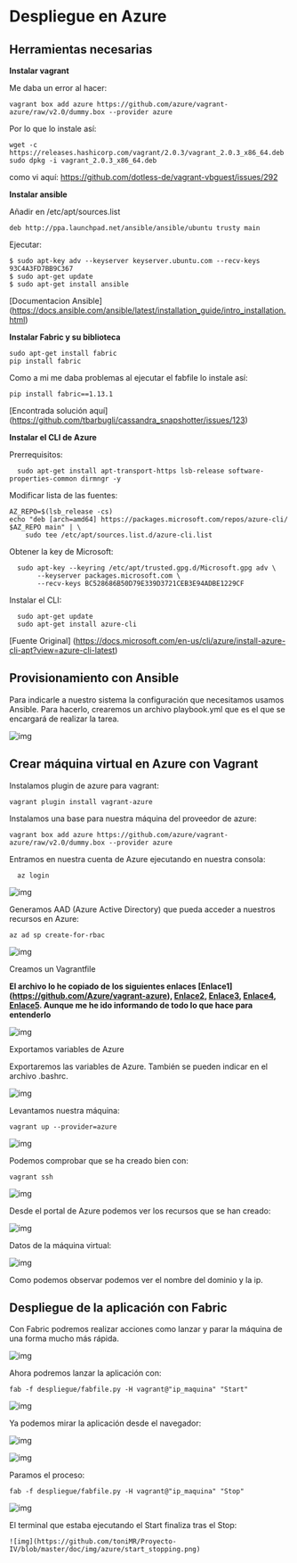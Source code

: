 # Despliegue en Azure

## Herramientas necesarias

**Instalar vagrant**  

Me daba un error al hacer:  
~~~
vagrant box add azure https://github.com/azure/vagrant-azure/raw/v2.0/dummy.box --provider azure
~~~  


Por lo que lo instale así:  

~~~
wget -c https://releases.hashicorp.com/vagrant/2.0.3/vagrant_2.0.3_x86_64.deb
sudo dpkg -i vagrant_2.0.3_x86_64.deb
~~~  

como vi aquí: https://github.com/dotless-de/vagrant-vbguest/issues/292


**Instalar ansible**  

Añadir en /etc/apt/sources.list  

~~~
deb http://ppa.launchpad.net/ansible/ansible/ubuntu trusty main
~~~

Ejecutar:  

~~~
$ sudo apt-key adv --keyserver keyserver.ubuntu.com --recv-keys 93C4A3FD7BB9C367
$ sudo apt-get update
$ sudo apt-get install ansible
~~~

[Documentacion Ansible] (https://docs.ansible.com/ansible/latest/installation_guide/intro_installation.html)  


**Instalar Fabric y su biblioteca**  

~~~
sudo apt-get install fabric
pip install fabric
~~~  


Como a mi me daba problemas al ejecutar el fabfile lo instale así:  

~~~
pip install fabric==1.13.1
~~~  


[Encontrada solución aquí] (https://github.com/tbarbugli/cassandra_snapshotter/issues/123)  



**Instalar el CLI de Azure**  

Prerrequisitos:  

~~~
  sudo apt-get install apt-transport-https lsb-release software-properties-common dirmngr -y
~~~

Modificar lista de las fuentes:  

~~~
AZ_REPO=$(lsb_release -cs)
echo "deb [arch=amd64] https://packages.microsoft.com/repos/azure-cli/ $AZ_REPO main" | \
    sudo tee /etc/apt/sources.list.d/azure-cli.list
~~~  

Obtener la key de Microsoft:  

~~~
  sudo apt-key --keyring /etc/apt/trusted.gpg.d/Microsoft.gpg adv \
       --keyserver packages.microsoft.com \
       --recv-keys BC528686B50D79E339D3721CEB3E94ADBE1229CF
~~~  

Instalar el CLI:  

~~~
  sudo apt-get update
  sudo apt-get install azure-cli
~~~  

[Fuente Original] (https://docs.microsoft.com/en-us/cli/azure/install-azure-cli-apt?view=azure-cli-latest)  



## Provisionamiento con Ansible  


Para indicarle a nuestro sistema la configuración que necesitamos usamos Ansible. Para hacerlo, crearemos un archivo playbook.yml que es el que se encargará de realizar la tarea.  


![img](https://github.com/toniMR/Proyecto-IV/blob/master/doc/img/azure/playbook.png)  



## Crear máquina virtual en Azure con Vagrant  


Instalamos plugin de azure para vagrant:  

~~~
vagrant plugin install vagrant-azure
~~~  

Instalamos una base para nuestra máquina del proveedor de azure:  

~~~
vagrant box add azure https://github.com/azure/vagrant-azure/raw/v2.0/dummy.box --provider azure
~~~  


Entramos en nuestra cuenta de Azure ejecutando en nuestra consola:  

~~~
  az login
~~~

![img](https://github.com/toniMR/Proyecto-IV/blob/master/doc/img/azure/az_login.png)  


Generamos AAD (Azure Active Directory) que pueda acceder a nuestros recursos en Azure:  
~~~
az ad sp create-for-rbac
~~~  

![img](https://github.com/toniMR/Proyecto-IV/blob/master/doc/img/azure/az_ad.png)  



Creamos un Vagrantfile  

**El archivo lo he copiado de los siguientes enlaces [Enlace1] (https://github.com/Azure/vagrant-azure), [Enlace2](https://github.com/Azure/vagrant-azure/blob/v2.0/docs/basic_linux/Vagrantfile), [Enlace3](https://www.vagrantup.com/docs/provisioning/ansible.html), [Enlace4](https://docs.ansible.com/ansible/latest/scenario_guides/guide_vagrant.html), [Enlace5](https://www.vagrantup.com/docs/provisioning/ansible_intro.html). Aunque me he ido informando de todo lo que hace para entenderlo**  


![img](https://github.com/toniMR/Proyecto-IV/blob/master/doc/img/azure/vagrantfile.png)  



Exportamos variables de Azure  

Exportaremos las variables de Azure. También se pueden indicar en el archivo .bashrc.  


![img](https://github.com/toniMR/Proyecto-IV/blob/master/doc/img/azure/export_variables.png)  



Levantamos nuestra máquina:  

~~~
vagrant up --provider=azure
~~~

![img](https://github.com/toniMR/Proyecto-IV/blob/master/doc/img/azure/vagrant_up.png)  



Podemos comprobar que se ha creado bien con:  

~~~
vagrant ssh
~~~

![img](https://github.com/toniMR/Proyecto-IV/blob/master/doc/img/azure/vagrant_ssh.png)  




Desde el portal de Azure podemos ver los recursos que se han creado:  

![img](https://github.com/toniMR/Proyecto-IV/blob/master/doc/img/azure/panel.png)  


Datos de la máquina virtual:  

![img](https://github.com/toniMR/Proyecto-IV/blob/master/doc/img/azure/panel.png)  


Como podemos observar podemos ver el nombre del dominio y la ip.  



## Despliegue de la aplicación con Fabric  

Con Fabric podremos realizar acciones como lanzar y parar la máquina de una forma mucho más rápida.  


![img](https://github.com/toniMR/Proyecto-IV/blob/master/doc/img/azure/fabfile.png)  



Ahora podremos lanzar la aplicación con:  

~~~
fab -f despliegue/fabfile.py -H vagrant@"ip_maquina" "Start"
~~~  


![img](https://github.com/toniMR/Proyecto-IV/blob/master/doc/img/azure/fab_start.png)  


Ya podemos mirar la aplicación desde el navegador:  

![img](https://github.com/toniMR/Proyecto-IV/blob/master/doc/img/azure/status.png)  


![img](https://github.com/toniMR/Proyecto-IV/blob/master/doc/img/azure/peliculas.png)  



Paramos el proceso:  

~~~
fab -f despliegue/fabfile.py -H vagrant@"ip_maquina" "Stop"
~~~  

![img](https://github.com/toniMR/Proyecto-IV/blob/master/doc/img/azure/fab_stop.png)  


El terminal que estaba ejecutando el Start finaliza tras el Stop:  

~~~
![img](https://github.com/toniMR/Proyecto-IV/blob/master/doc/img/azure/start_stopping.png)
~~~
